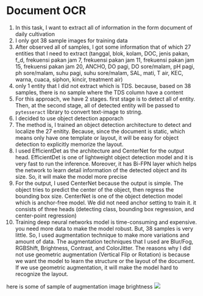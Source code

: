 # Document OCR
1. In this task, I want to extract all of information in the form document of daily cultivation
2. I only got 38 sample images for training data
3. After observed all of samples, I got some information that of which 27 entities that I need to extract (tanggal, blok, kolam, DOC, jenis pakan, f_d, frekuensi pakan jam 7, frekuensi pakan jam 11, frekuensi pakan jam 15, frekuensi pakan jam 20, ANCHO, DO pagi, DO sore/malam, pH pagi, ph sore/malam, suhu pagi, suhu sore/malam, SAL, mati, T air, KEC, warna, cuaca, siphon, kincir, treatment air)
4. only 1 entity that I did not extract which is TDS. because, based on 38 samples, there is no sample where the TDS column have a content
5. For this approach, we have 2 stages. first stage is to detect all of entity. Then, at the second stage, all of detected entity will be passed to `pytesseract` library to convert text-image to string. 
5. I decided to use object detection apporach
6. The method is, I trained an object detection architecture to detect and localize the 27 enitity. Because, since the document is static, which means only have one template or layout, it will be easy for object detection to explicitly memorize the layout. 
7. I used EfficientDet as the architecture and CenterNet for the output head. EfficientDet is one of lightweight object detection model and it is very fast to run the inference. Moreover, it has Bi-FPN layer which helps the network to learn detail information of the detected object and its size. So, it will make the model more precise
8. For the output, I used CenterNet because the output is simple. The object tries to predict the center of the object, then regress the bounding box size. CenterNet is one of the object detection model which is anchor-free model. We did not need anchor setting to train it. it consists of three heads (detecting class, bounding box regression, and center-point regression)
9. Training deep neural networks model is time-consuming and expensive. you need more data to make the model robust. But, 38 samples is very little. So, I used augmentation technique to make more variations and amount of data. The augmentation techniques that I used are Blur/Fog, RGBShift, Brightness, Contrast, and ColorJitter. The reasons why I did not use geometric augmentation (Vertical Flip or Rotation) is because we want the model to learn the structure or the layout of the document. If we use geometric augmentation, it will make the model hard to recognize the layout. 

here is some of sample of augmentation image
brightness
![](write/0ECD0408-7711-4241-8CA1-7168B339C92E_brightness.JPG) 